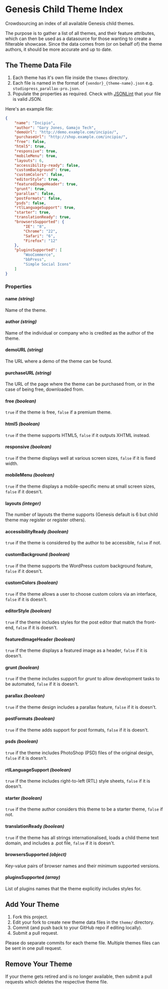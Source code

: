 # Genesis Child Theme Index

Crowdsourcing an index of all available Genesis child themes.

The purpose is to gather a list of all themes, and their feature attributes, which can then be used as a datasource for those wanting to create a filterable showcase. Since the data comes from (or on behalf of) the theme authors, it should be more accurate and up to date.

## The Theme Data File

1. Each theme has it's own file inside the `themes` directory.
2. Each file is named in the format of `{vendor}_{theme-name}.json` e.g. `studiopress_parallax-pro.json`.
3. Populate the properties as required. Check with [JSONLint](jsonlint.com) that your file is valid JSON.

Here's an example file:

~~~json
{
    "name": "Incipio",
    "author": "Gary Jones, Gamajo Tech",
    "demoUrl": "http://demo.example.com/incipio/",
    "purchaseUrl": "http://shop.example.com/incipio/",
    "free": false,
    "html5": true,
    "responsive": true,
    "mobileMenu": true,
    "layouts": 6,
    "accessibility-ready": false,
    "customBackground": true,
    "customColors": false,
    "editorStyle": true,
    "featuredImageHeader": true,
    "grunt": true,
    "parallax": false,
    "postFormats": false,
    "psds": false,
    "rtlLanguageSupport": true,
    "starter": true,
    "translationReady": true,
    "browsersSupported": {
        "IE": "8",
        "Chrome": "22",
        "Safari": "6",
        "Firefox": "12"
    },
    "pluginsSupported": [
        "WooCommerce",
        "bbPress",
        "Simple Social Icons"
    ]
}
~~~

### Properties

#### name *(string)*
Name of the theme.

#### author *(string)*
Name of the individual or company who is credited as the author of the theme.

#### demoURL *(string)*
The URL where a demo of the theme can be found.

#### purchaseURL *(string)*
The URL of the page where the theme can be purchased from, or in the case of being free, downloaded from.

#### free *(boolean)*
`true` if the theme is free, `false` if a premium theme.

#### html5 *(boolean)*
`true` if the theme supports HTML5, `false` if it outputs XHTML instead.

#### responsive *(boolean)*
`true` if the theme displays well at various screen sizes, `false` if it is fixed width.

#### mobileMenu *(boolean)*
`true` if the theme displays a mobile-specific menu at small screen sizes, `false` if it doesn't.

#### layouts *(integer)*
The number of layouts the theme supports (Genesis default is 6 but child theme may register or register others).

#### accessibilityReady *(boolean)*
`true` if the theme is considered by the author to be accessible, `false` if not.

#### customBackground *(boolean)*
`true` if the theme supports the WordPress custom background feature, `false` if it doesn't.

#### customColors *(boolean)*
`true` if the theme allows a user to choose custom colors via an interface, `false` if it is doesn't.

#### editorStyle *(boolean)*
`true` if the theme includes styles for the post editor that match the front-end, `false` if it is doesn't.

#### featuredImageHeader *(boolean)*
`true` if the theme displays a featured image as a header, `false` if it is doesn't.

#### grunt *(boolean)*
`true` if the theme includes support for *grunt* to allow development tasks to be automated, `false` if it is doesn't.

#### parallax *(boolean)*
`true` if the theme design includes a parallax feature, `false` if it is doesn't.

#### postFormats *(boolean)*
`true` if the theme adds support for post formats, `false` if it is doesn't.

#### psds *(boolean)*
`true` if the theme includes PhotoShop (PSD) files of the original design, `false` if it is doesn't.

#### rtlLanguageSupport *(boolean)*
`true` if the theme includes right-to-left (RTL) style sheets, `false` if it is doesn't.

#### starter *(boolean)*
`true` if the theme author considers this theme to be a starter theme, `false` if not.

#### translationReady *(boolean)*
`true` if the theme has all strings internationalised, loads a child theme text domain, and includes a .pot file, `false` if it is doesn't.

#### browsersSupported *(object)*
Key-value pairs of browser names and their minimum supported versions.

#### pluginsSupported *(array)*
List of plugins names that the theme explicitly includes styles for.

## Add Your Theme

1. Fork this project.
2. Edit your fork to create new theme data files in the `theme/` directory.
3. Commit (and push back to your GitHub repo if editing locally).
4. Submit a pull request.

Please do separate commits for each theme file. Multiple themes files can be sent in one pull request.

## Remove Your Theme

If your theme gets retired and is no longer available, then submit a pull requests which deletes the respective theme file.